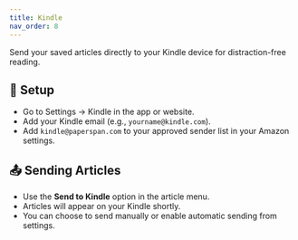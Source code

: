 ```yaml
---
title: Kindle
nav_order: 8
---
```


Send your saved articles directly to your Kindle device for distraction-free reading.

## 🔧 Setup

- Go to Settings → Kindle in the app or website.
- Add your Kindle email (e.g., `yourname@kindle.com`).
- Add `kindle@paperspan.com` to your approved sender list in your Amazon settings.

## 📤 Sending Articles

- Use the **Send to Kindle** option in the article menu.
- Articles will appear on your Kindle shortly.
- You can choose to send manually or enable automatic sending from settings.

